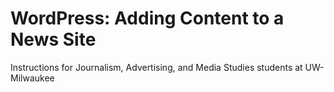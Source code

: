 # WordPress: Adding Content to a News Site

Instructions for Journalism, Advertising, and Media Studies students at UW-Milwaukee
